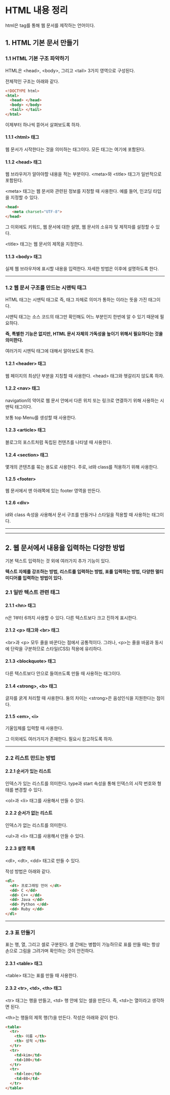 # HTML 내용 정리 

html은 tag를 통해 웹 문서를 제작하는 언어이다.

## 1. HTML 기본 문서 만들기 

### 1.1 HTML 기본 구조 파악하기

HTML은 \<head>, \<body>, 그리고 \<tail> 3가지 영역으로 구성된다.

전체적인 구조는 아래와 같다.

```html
<!DOCTYPE html>
<html>
  <head> </head>
  <body> </body>
  <tail> </tail>
</html>
```

이제부터 하나씩 뜯어서 살펴보도록 하자.

#### 1.1.1 \<html> 태그

웹 문서가 시작한다는 것을 의미하는 태그이다. 모든 태그는 여기에 포함된다.

#### 1.1.2 \<head> 태그

웹 브라우저가 알아야할 내용을 적는 부분이다. \<meta>와 \<title> 태그가 일반적으로 포함된다.

\<meta> 태그는 웹 문서와 관련된 정보를 지정할 때 사용한다. 예를 들어, 인코딩 타입을 지정할 수 있다.
```html
<head>
   <meta charset="UTF-8">
</head>
```

그 이외에도 키워드, 웹 문서에 대한 설명, 웹 문서의 소유자 및 제작자를 설정할 수 있다.

\<title> 태그는 웹 문서의 제목을 지정한다.

#### 1.1.3 \<body> 태그

실제 웹 브라우저에 표시할 내용을 입력한다. 자세한 방법은 이후에 설명하도록 한다.

***

### 1.2 웹 문서 구조를 만드는 시맨틱 태그

HTML 태그는 시맨틱 태그로 즉, 태그 자체로 의미가 통하는 이라는 뜻을 가진 태그이다.

시맨틱 태그는 소스 코드의 태그만 확인해도 어느 부분인지 한번에 알 수 있기 때문에 필요하다.

**즉, 특별한 기능은 없지만, HTML 문서 자체의 가독성을 높이기 위해서 필요하다는 것을 의미한다.**

여러가지 시맨틱 태그에 대해서 알아보도록 한다.

#### 1.2.1 \<header> 태그

웹 페이지의 최상단 부분을 지칭할 때 사용한다. \<head> 태그와 헷갈리지 않도록 하자.

#### 1.2.2 \<nav> 태그

navigation의 약어로 웹 문서 안에서 다른 위치 또는 링크로 연결하기 위해 사용하는 시맨틱 태그이다.

보통 top Menu를 생성할 때 사용한다.

#### 1.2.3 \<article> 태그

블로그의 포스트처럼 독립된 컨텐츠를 나타낼 때 사용한다.

#### 1.2.4 \<section> 태그

몇개의 콘텐츠를 묶는 용도로 사용한다. 주로, id와 class를 적용하기 위해 사용한다.

#### 1.2.5 \<footer>

웹 문서에서 맨 아래쪽에 있는 footer 영역을 만든다.

#### 1.2.6 \<div>

id와 class 속성을 사용해서 문서 구조를 만들거나 스타일을 적용할 때 사용하는 태그이다.

***
***

## 2. 웹 문서에서 내용을 입력하는 다양한 방법

기본 텍스트 입력하는 것 외에 여러가지 추가 기능이 있다.

**텍스트 자체를 강조하는 방법, 리스트를 입력하는 방법, 표를 입력하는 방법, 다양한 멀티미디어를 입력하는 방법이 있다.**

### 2.1 일반 텍스트 관련 태그

#### 2.1.1 \<hn> 태그

n은 1부터 6까지 사용할 수 있다. 다른 텍스트보다 크고 진하게 표시한다.

#### 2.1.2 \<p> 태그와 \<br> 태그

\<br>과 \<p> 모두 줄을 바꾼다는 점에서 공통적이다. 그러나, \<p>는 줄을 바꿈과 동시에 단락을 구분하므로 스타일(CSS) 적용에 유리하다.

#### 2.1.3 \<blockquote> 태그

다른 텍스트보다 안으로 들여쓰도록 만들 때 사용하는 태그이다.

#### 2.1.4 \<strong>, \<b> 태그

글자를 굵게 처리할 때 사용한다. 둘의 차이는 \<strong>은 음성인식을 지원한다는 점이다.

#### 2.1.5 \<em>, \<i>

기울임체를 입력할 때 사용한다.

그 이외에도 여러가지가 존재한다. 필요시 참고하도록 하자.

***

### 2.2 리스트 만드는 방법

#### 2.2.1 순서가 있는 리스트

인덱스가 있는 리스트를 의미한다. type과 start 속성을 통해 인덱스의 시작 번호와 형태를 변경할 수 있다.

\<ol>과 \<li> 태그를 사용해서 만들 수 있다.

#### 2.2.2 순서가 없는 리스트

인덱스가 없는 리스트를 의미한다.

\<ul>과 \<li> 태그를 사용해서 만들 수 있다.


#### 2.2.3 설명 목록

\<dl>, \<dt>, \<dd> 태그로 만들 수 있다.

작성 방법은 아래와 같다.

```html
<dl>
  <dt> 프로그래밍 언어 </dt>
  <dd> C </dd>
  <dd> C++ </dd>
  <dd> Java </dd>
  <dd> Python </dd>
  <dd> Ruby </dd>
</dl>
```

***

### 2.3 표 만들기

표는 행, 열, 그리고 셀로 구분된다. 셀 간에는 병합이 가능하므로 표를 만들 때는 항상 손으로 그림을 그려가며 확인하는 것이 안전하다.

#### 2.3.1 \<table> 태그

\<table> 태그는 표를 만들 때 사용한다. 

#### 2.3.2 \<tr>, \<td>, \<th> 태그

\<tr> 태그는 행을 만들고, \<td> 행 안에 있는 셀을 만든다. 즉, \<td>는 열이라고 생각하면 된다.

\<th>는 행들의 제목 행(?)을 만든다. 작성은 아래와 같이 한다.

```html
<table>
  <tr>
    <th> 이름 </th>
    <th> 성적 </th>
  </tr>
  <tr> 
    <td>kim</td>
    <td>100</td>
  </tr>
  <tr> 
    <td>lee</td>
    <td>88</td>
  </tr>
</table>
```

